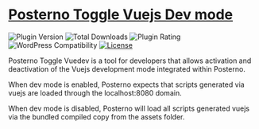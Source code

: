 # [Posterno Toggle Vuejs Dev mode](https://posterno.com) #

![Plugin Version](https://img.shields.io/wordpress/plugin/v/posterno.svg?maxAge=2592000) ![Total Downloads](https://img.shields.io/wordpress/plugin/dt/posterno.svg?maxAge=2592000) ![Plugin Rating](https://img.shields.io/wordpress/plugin/r/posterno.svg?maxAge=2592000) ![WordPress Compatibility](https://img.shields.io/wordpress/v/posterno.svg?maxAge=2592000) [![License](https://img.shields.io/badge/license-GPL--2.0%2B-red.svg)](https://github.com/Posterno/posterno/blob/master/license.txt)

Posterno Toggle Vuedev is a tool for developers that allows activation and deactivation of the Vuejs development mode integrated within Posterno.

When dev mode is enabled, Posterno expects that scripts generated via vuejs are loaded through the localhost:8080 domain.

When dev mode is disabled, Posterno will load all scripts generated vuejs via the bundled compiled copy from the assets folder.
